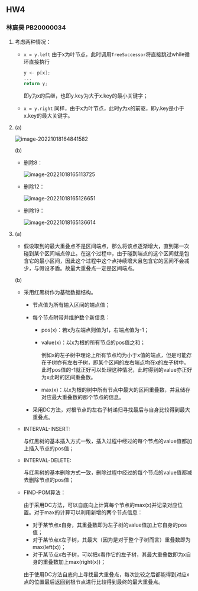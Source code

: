 ## HW4

### 林宸昊 PB20000034

1. 考虑两种情况：

   - `x = y.left` 由于x为叶节点，此时调用`TreeSuccessor`将直接跳过while循环直接执行

     ```c
     y <- p[x];
     ...
     return y;
     ```

     即y为x的后继，也即y.key为大于x.key的最小关键字；

   - `x = y.right` 同样，由于x为叶节点，此时y为x的前驱，即y.key是小于x.key的最大关键字。

2. (a)

   ![image-20221018164841582](C:\Users\lenovo\AppData\Roaming\Typora\typora-user-images\image-20221018164841582.png)

   (b)

   - 删除8：

     ![image-20221018165113725](C:\Users\lenovo\AppData\Roaming\Typora\typora-user-images\image-20221018165113725.png)

   - 删除12：

     ![image-20221018165126651](C:\Users\lenovo\AppData\Roaming\Typora\typora-user-images\image-20221018165126651.png)

   - 删除19：

     ![image-20221018165136614](C:\Users\lenovo\AppData\Roaming\Typora\typora-user-images\image-20221018165136614.png)

3. (a)

   - 假设取到的最大重叠点不是区间端点，那么将该点逐渐增大，直到第一次碰到某个区间端点停止。在这个过程中，由于碰到端点的这个区间就是包含它的最小区间，因此这个过程中这个点持续增大且包含它的区间不会减少，与假设矛盾。故最大重叠点一定是区间端点。

   (b)

   - 采用红黑树作为基础数据结构。

     - 节点值为所有输入区间的端点值；

     - 每个节点附带并维护数个新信息：

       - pos(x)：若x为左端点则值为1，右端点值为-1；

       - value(x)：以x为根的所有节点的pos值之和；

         例如x的左子树中理论上所有节点均为小于x值的端点，但是可能存在子树亦有左右子树，即某个区间的左右端点均在x的左子树中。此时pos值的-1就正好可以处理这种情况，此时得到的value亦正好为x此时的区间重叠数。

       - max(x)：以x为根的树中所有节点中最大的区间重叠数，并且储存对应最大重叠数的那个节点的信息。

     - 采用DC方法，对根节点的左右子树递归寻找最后与自身比较得到最大重叠点。

   - INTERVAL-INSERT:

     与红黑树的基本插入方式一致，插入过程中经过的每个节点的value值都加上插入节点的pos值；

   - INTERVAL-DELETE:

     与红黑树的基本删除方式一致，删除过程中经过的每个节点的value值都减去删除节点的pos值；

   - FIND-POM算法：

     由于采用DC方法，可以自底向上计算每个节点的max(x)并记录对应位置。对于max的计算可以利用新增的两个节点信息：

     - 对于某节点x自身，其重叠数即为左子树的value值加上它自身的pos值；
     - 对于某节点x左子树，其最大（因为是对于整个子树而言）重叠数即为max(left(x))；
     - 对于某节点x右子树，可以把x看作它的左子树，其最大重叠数即为x自身的重叠数加上max(right(x))；

     由于使用DC方法自底向上寻找最大重叠点，每次比较之后都能得到对应x点的位置最后返回到根节点进行比较得到最终的最大重叠点。